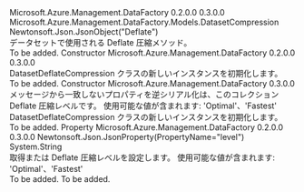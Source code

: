 <Type Name="DatasetDeflateCompression" FullName="Microsoft.Azure.Management.DataFactory.Models.DatasetDeflateCompression">
  <TypeSignature Language="C#" Value="public class DatasetDeflateCompression : Microsoft.Azure.Management.DataFactory.Models.DatasetCompression" />
  <TypeSignature Language="ILAsm" Value=".class public auto ansi beforefieldinit DatasetDeflateCompression extends Microsoft.Azure.Management.DataFactory.Models.DatasetCompression" />
  <TypeSignature Language="DocId" Value="T:Microsoft.Azure.Management.DataFactory.Models.DatasetDeflateCompression" />
  <TypeSignature Language="VB.NET" Value="Public Class DatasetDeflateCompression&#xA;Inherits DatasetCompression" />
  <TypeSignature Language="F#" Value="type DatasetDeflateCompression = class&#xA;    inherit DatasetCompression" />
  <AssemblyInfo>
    <AssemblyName>Microsoft.Azure.Management.DataFactory</AssemblyName>
    <AssemblyVersion>0.2.0.0</AssemblyVersion>
    <AssemblyVersion>0.3.0.0</AssemblyVersion>
  </AssemblyInfo>
  <Base>
    <BaseTypeName>Microsoft.Azure.Management.DataFactory.Models.DatasetCompression</BaseTypeName>
  </Base>
  <Interfaces />
  <Attributes>
    <Attribute>
      <AttributeName>Newtonsoft.Json.JsonObject("Deflate")</AttributeName>
    </Attribute>
  </Attributes>
  <Docs>
    <summary>
            データセットで使用される Deflate 圧縮メソッド。
            </summary>
    <remarks>To be added.</remarks>
  </Docs>
  <Members>
    <Member MemberName=".ctor">
      <MemberSignature Language="C#" Value="public DatasetDeflateCompression ();" />
      <MemberSignature Language="ILAsm" Value=".method public hidebysig specialname rtspecialname instance void .ctor() cil managed" />
      <MemberSignature Language="DocId" Value="M:Microsoft.Azure.Management.DataFactory.Models.DatasetDeflateCompression.#ctor" />
      <MemberSignature Language="VB.NET" Value="Public Sub New ()" />
      <MemberType>Constructor</MemberType>
      <AssemblyInfo>
        <AssemblyName>Microsoft.Azure.Management.DataFactory</AssemblyName>
        <AssemblyVersion>0.2.0.0</AssemblyVersion>
        <AssemblyVersion>0.3.0.0</AssemblyVersion>
      </AssemblyInfo>
      <Parameters />
      <Docs>
        <summary>
            DatasetDeflateCompression クラスの新しいインスタンスを初期化します。
            </summary>
        <remarks>To be added.</remarks>
      </Docs>
    </Member>
    <Member MemberName=".ctor">
      <MemberSignature Language="C#" Value="public DatasetDeflateCompression (System.Collections.Generic.IDictionary&lt;string,object&gt; additionalProperties = null, string level = null);" />
      <MemberSignature Language="ILAsm" Value=".method public hidebysig specialname rtspecialname instance void .ctor(class System.Collections.Generic.IDictionary`2&lt;string, object&gt; additionalProperties, string level) cil managed" />
      <MemberSignature Language="DocId" Value="M:Microsoft.Azure.Management.DataFactory.Models.DatasetDeflateCompression.#ctor(System.Collections.Generic.IDictionary{System.String,System.Object},System.String)" />
      <MemberSignature Language="VB.NET" Value="Public Sub New (Optional additionalProperties As IDictionary(Of String, Object) = null, Optional level As String = null)" />
      <MemberSignature Language="F#" Value="new Microsoft.Azure.Management.DataFactory.Models.DatasetDeflateCompression : System.Collections.Generic.IDictionary&lt;string, obj&gt; * string -&gt; Microsoft.Azure.Management.DataFactory.Models.DatasetDeflateCompression" Usage="new Microsoft.Azure.Management.DataFactory.Models.DatasetDeflateCompression (additionalProperties, level)" />
      <MemberType>Constructor</MemberType>
      <AssemblyInfo>
        <AssemblyName>Microsoft.Azure.Management.DataFactory</AssemblyName>
        <AssemblyVersion>0.3.0.0</AssemblyVersion>
      </AssemblyInfo>
      <Parameters>
        <Parameter Name="additionalProperties" Type="System.Collections.Generic.IDictionary&lt;System.String,System.Object&gt;" />
        <Parameter Name="level" Type="System.String" />
      </Parameters>
      <Docs>
        <param name="additionalProperties">メッセージから一致しないプロパティを逆シリアル化は、このコレクション</param>
        <param name="level">Deflate 圧縮レベルです。 使用可能な値が含まれます: 'Optimal'、'Fastest'</param>
        <summary>
            DatasetDeflateCompression クラスの新しいインスタンスを初期化します。
            </summary>
        <remarks>To be added.</remarks>
      </Docs>
    </Member>
    <Member MemberName="Level">
      <MemberSignature Language="C#" Value="public string Level { get; set; }" />
      <MemberSignature Language="ILAsm" Value=".property instance string Level" />
      <MemberSignature Language="DocId" Value="P:Microsoft.Azure.Management.DataFactory.Models.DatasetDeflateCompression.Level" />
      <MemberSignature Language="VB.NET" Value="Public Property Level As String" />
      <MemberSignature Language="F#" Value="member this.Level : string with get, set" Usage="Microsoft.Azure.Management.DataFactory.Models.DatasetDeflateCompression.Level" />
      <MemberType>Property</MemberType>
      <AssemblyInfo>
        <AssemblyName>Microsoft.Azure.Management.DataFactory</AssemblyName>
        <AssemblyVersion>0.2.0.0</AssemblyVersion>
        <AssemblyVersion>0.3.0.0</AssemblyVersion>
      </AssemblyInfo>
      <Attributes>
        <Attribute>
          <AttributeName>Newtonsoft.Json.JsonProperty(PropertyName="level")</AttributeName>
        </Attribute>
      </Attributes>
      <ReturnValue>
        <ReturnType>System.String</ReturnType>
      </ReturnValue>
      <Docs>
        <summary>
            取得または Deflate 圧縮レベルを設定します。 使用可能な値が含まれます: 'Optimal'、'Fastest'
            </summary>
        <value>To be added.</value>
        <remarks>To be added.</remarks>
      </Docs>
    </Member>
  </Members>
</Type>